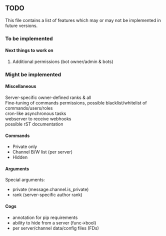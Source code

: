 ## TODO

This file contains a list of features
which may or may not be implemented in future versions.

### To be implemented

#### Next things to work on

1. Additional permissions (bot owner/admin & bots)

### Might be implemented

#### Miscellaneous

Server-specific owner-defined ranks & all  
Fine-tuning of commands permissions, possible
blacklist/whitelist of commands/users/roles  
cron-like asynchronous tasks  
webserver to receive webhooks  
possible rST documentation  

#### Commands

- Private only
- Channel B/W list (per server)
- Hidden

#### Arguments
  
Special arguments:

- private (message.channel.is_private)
- rank (server-specific author rank)

#### Cogs

- annotation for pip requirements
- ability to hide from a server (func->bool)
- per server/channel data/config files (FDs)
